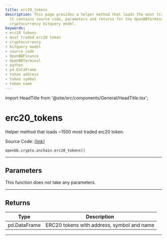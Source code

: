 ```yaml
---
title: erc20_tokens
description: This page provides a helper method that loads the most traded erc20 tokens.
  It contains source code, parameters and returns for the OpenBBTerminal project's
  cryptocurrency bitquery model.
keywords:
- erc20 tokens
- most traded erc20 token
- cryptocurrency
- bitquery model
- source code
- OpenBBFinance
- OpenBBTerminal
- python
- pd.DataFrame
- token address
- token symbol
- token name
---
```


import HeadTitle from '@site/src/components/General/HeadTitle.tsx';

<HeadTitle title="erc20_tokens - Onchain - Crypto - Reference | OpenBB SDK Docs" />

# erc20_tokens

Helper method that loads ~1500 most traded erc20 token.

Source Code: [[link](https://github.com/OpenBB-finance/OpenBBTerminal/tree/main/openbb_terminal/cryptocurrency/onchain/bitquery_model.py#L210)]

```python
openbb.crypto.onchain.erc20_tokens()
```

---

## Parameters

This function does not take any parameters.

---

## Returns

| Type | Description |
| ---- | ----------- |
| pd.DataFrame | ERC20 tokens with address, symbol and name |
---
